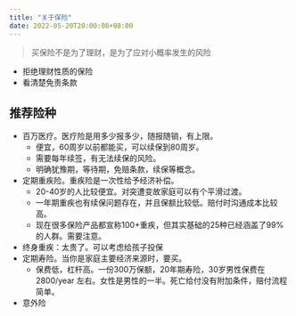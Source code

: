 ```yaml
---
title: "关于保险"
date: 2022-05-20T20:00:08+08:00
---
```


> 买保险不是为了理财，是为了应对小概率发生的风险


- 拒绝理财性质的保险
- 看清楚免责条款

## 推荐险种

- 百万医疗。医疗险是用多少报多少，随报随销，有上限。
    - 便宜，60周岁以前都能买，可以续保到80周岁。
    - 需要每年续签，有无法续保的风险。
    - 明确犹豫期，等待期，免赔条款，续保等概念。
- 定期重疾险。重疾险是一次性给予经济补偿。
    - 20-40岁的人比较便宜。对突遭变故家庭可以有个平滑过渡。
    - 一年期重疾也有续保问题存在，并且保额比较低。赔付时沟通成本比较高。
    - 现在很多保险产品都宣称100+重疾，但其实基础的25种已经涵盖了99%的人群。需要注意。
- 终身重疾：太贵了。可以考虑给孩子投保
- 定期寿险。当你是家庭主要经济来源时，要买。
    - 保费低，杠杆高。一份300万保额，20年期寿险，30岁男性保费在2800/year 左右。女性是男性的一半。死亡给付没有附加条件，赔付流程简单。
- 意外险